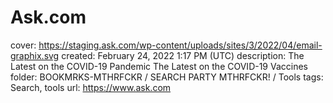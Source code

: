 # Ask.com

cover: https://staging.ask.com/wp-content/uploads/sites/3/2022/04/email-graphix.svg
created: February 24, 2022 1:17 PM (UTC)
description: The Latest on the COVID-19 Pandemic The Latest on the COVID-19 Vaccines
folder: BOOKMRKS-MTHRFCKR / SEARCH PARTY MTHRFCKR! / Tools
tags: Search, tools
url: https://www.ask.com
